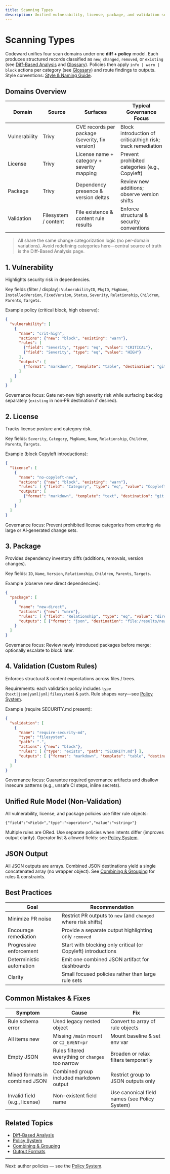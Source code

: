 ```yaml
---
title: Scanning Types
description: Unified vulnerability, license, package, and validation scanning domains feeding a single diff-aware policy and output model.
---
```


# Scanning Types

Codeward unifies four scan domains under one **diff + policy** model. Each produces structured records classified as `new`, `changed`, `removed`, or `existing` (see [Diff-Based Analysis](./diff-analysis.md) and [Glossary](./glossary.md)). Policies then apply `info | warn | block` actions per category (see [Glossary](./glossary.md#actions)) and route findings to outputs. Style conventions: [Style & Naming Guide](../configuration/style-naming-guide.md).

## Domains Overview
| Domain | Source | Surfaces | Typical Governance Focus |
|--------|--------|----------|--------------------------|
| Vulnerability | Trivy | CVE records per package (severity, fix version) | Block introduction of critical/high risk; track remediation |
| License | Trivy | License name + category + severity mapping | Prevent prohibited categories (e.g., Copyleft) |
| Package | Trivy | Dependency presence & version deltas | Review new additions; observe version shifts |
| Validation | Filesystem / content | File existence & content rule results | Enforce structural & security conventions |

> All share the same change categorization logic (no per-domain variations). Avoid redefining categories here—central source of truth is the Diff-Based Analysis page.

## 1. Vulnerability
Highlights security risk in dependencies.

Key fields (filter / display): `VulnerabilityID`, `PkgID`, `PkgName`, `InstalledVersion`, `FixedVersion`, `Status`, `Severity`, `Relationship`, `Children`, `Parents`, `Targets`.

Example policy (critical block, high observe):
```json
{
  "vulnerability": [
    {
      "name": "crit-high",
      "actions": {"new": "block", "existing": "warn"},
      "rules": [
        {"field": "Severity", "type": "eq", "value": "CRITICAL"},
        {"field": "Severity", "type": "eq", "value": "HIGH"}
      ],
      "outputs": [
        {"format": "markdown", "template": "table", "destination": "git:pr", "fields": ["VulnerabilityID","PkgName","Severity","FixedVersion"], "changes": ["new"], "collapse": true}
      ]
    }
  ]
}
```
Governance focus: Gate net-new high severity risk while surfacing backlog separately (`existing` in non‑PR destination if desired).

## 2. License
Tracks license posture and category risk.

Key fields: `Severity`, `Category`, `PkgName`, `Name`, `Relationship`, `Children`, `Parents`, `Targets`.

Example (block Copyleft introductions):
```json
{
  "license": [
    {
      "name": "no-copyleft-new",
      "actions": {"new": "block", "existing": "warn"},
      "rules": [ {"field": "Category", "type": "eq", "value": "Copyleft"} ],
      "outputs": [
        {"format": "markdown", "template": "text", "destination": "git:pr", "title": "License Category Introductions", "changes": ["new"]}
      ]
    }
  ]
}
```
Governance focus: Prevent prohibited license categories from entering via large or AI‑generated change sets.

## 3. Package
Provides dependency inventory diffs (additions, removals, version changes).

Key fields: `ID`, `Name`, `Version`, `Relationship`, `Children`, `Parents`, `Targets`.

Example (observe new direct dependencies):
```json
{
  "package": [
    {
      "name": "new-direct",
      "actions": {"new": "warn"},
      "rules": [ {"field": "Relationship", "type": "eq", "value": "direct"} ],
      "outputs": [ {"format": "json", "destination": "file:/results/new-direct.json", "changes": ["new"], "fields": ["Name","Version","Relationship"]} ]
    }
  ]
}
```
Governance focus: Review newly introduced packages before merge; optionally escalate to block later.

## 4. Validation (Custom Rules)
Enforces structural & content expectations across files / trees.

Requirements: each validation policy includes `type` (`text|json|yaml|yml|filesystem`) & `path`. Rule shapes vary—see [Policy System](./policy-system.md#validation-policy-rule-shapes).

Example (require SECURITY.md present):
```json
{
  "validation": [
    {
      "name": "require-security-md",
      "type": "filesystem",
      "path": ".",
      "actions": {"new": "block"},
      "rules": [ {"type": "exists", "path": "SECURITY.md"} ],
      "outputs": [ {"format": "markdown", "template": "table", "destination": "git:pr", "title": "Required Governance Files"} ]
    }
  ]
}
```
Governance focus: Guarantee required governance artifacts and disallow insecure patterns (e.g., unsafe CI steps, inline secrets).

## Unified Rule Model (Non-Validation)
All vulnerability, license, and package policies use filter rule objects:
```
{"field":"<Field>","type":"<operator>","value":"<string>"}
```
Multiple rules are ORed. Use separate policies when intents differ (improves output clarity). Operator list & allowed fields: see [Policy System](./policy-system.md#allowed-record-fields-filter--display-canonical).

## JSON Output
All JSON outputs are arrays. Combined JSON destinations yield a single concatenated array (no wrapper object). See [Combining & Grouping](../output/combining-grouping.md) for rules & constraints.

## Best Practices
| Goal | Recommendation |
|------|----------------|
| Minimize PR noise | Restrict PR outputs to `new` (and `changed` where risk shifts) |
| Encourage remediation | Provide a separate output highlighting only `removed` |
| Progressive enforcement | Start with blocking only critical (or Copyleft) introductions |
| Deterministic automation | Emit one combined JSON artifact for dashboards |
| Clarity | Small focused policies rather than large rule sets |

## Common Mistakes & Fixes
| Symptom | Cause | Fix |
|---------|-------|-----|
| Rule schema error | Used legacy nested object | Convert to array of rule objects |
| All items new | Missing `/main` mount or `CI_EVENT=pr` | Mount baseline & set env var |
| Empty JSON | Rules filtered everything or `changes` too narrow | Broaden or relax filters temporarily |
| Mixed formats in combined JSON | Combined group included markdown output | Restrict group to JSON outputs only |
| Invalid field (e.g., license) | Non-existent field name | Use canonical field names (see Policy System) |

## Related Topics
- [Diff-Based Analysis](./diff-analysis.md)
- [Policy System](./policy-system.md)
- [Combining & Grouping](../output/combining-grouping.md)
- [Output Formats](../output/formats.md)

---
Next: author policies — see the [Policy System](./policy-system.md).
